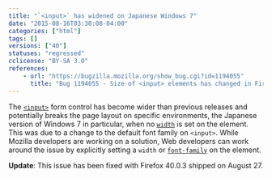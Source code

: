 ```yaml
---
title: "`<input>` has widened on Japanese Windows 7"
date: "2015-08-16T03:30:08-04:00"
categories: ["html"]
tags: []
versions: ["40"]
statuses: "regressed"
cclicense: "BY-SA 3.0"
references:
    - url: "https://bugzilla.mozilla.org/show_bug.cgi?id=1194055"
      title: "Bug 1194055 - Size of <input> elements has changed in Firefox 40"
---
```

The [`<input>`](https://developer.mozilla.org/en-US/docs/Web/HTML/Element/input) form control has become wider than previous releases and potentially breaks the page layout on specific environments, the Japanese version of Windows 7 in particular, when no [`width`](https://developer.mozilla.org/en-US/docs/Web/CSS/width) is set on the element. This was due to a change to the default font family on `<input>`. While Mozilla developers are working on a solution, Web developers can work around the issue by explicitly setting a `width` or [`font-family`](https://developer.mozilla.org/en-US/docs/Web/CSS/font-family) on the element.

**Update**: This issue has been fixed with Firefox 40.0.3 shipped on <time datetime="2015-08-27">August 27</time>.
